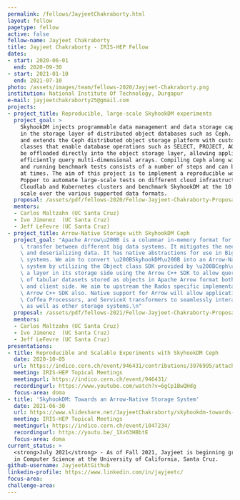 ```yaml
---
permalink: /fellows/JayjeetChakraborty.html
layout: fellow
pagetype: fellow
active: false
fellow-name: Jayjeet Chakraborty
title: Jayjeet Chakraborty - IRIS-HEP Fellow
dates:
- start: 2020-06-01
  end: 2020-09-30
- start: 2021-01-10
  end: 2021-07-10
photo: /assets/images/team/fellows-2020/Jayjeet-Chakraborty.png
institution: National Institute Of Technology, Durgapur
e-mail: jayjeetchakraborty25@gmail.com
projects:
- project_title: Reproducible, large-scale SkyhookDM experiments
  project_goal: >
    SkyhookDM injects programmable data management and data storage capabilities directly
    in the storage layer of distributed object databases such as Ceph. SkyhookDM utilizes
    and extends the Ceph distributed object storage platform with customized C++ object
    classes that enable database operations such as SELECT, PROJECT, AGGREGATE to
    be offloaded directly into the object storage layer, allowing applications to
    efficiently query multi-dimensional arrays. Compiling Ceph along with Skyhook
    and running benchmark tests consists of a number of steps and can become irreproducible
    at times. The aim of this project is to implement a reproducible workflow with
    Popper to automate large-scale tests on different cloud infrastructure like GCP,
    Cloudlab and Kubernetes clusters and benchmark SkyhookDM at the 10's of terabyte
    scale over the various supported data formats.
  proposal: /assets/pdf/fellows-2020/Fellow-Jayjeet-Chakraborty-Proposal.pdf
  mentors:
  - Carlos Maltzahn (UC Santa Cruz)
  - Ivo Jimenez  (UC Santa Cruz)
  - Jeff LeFevre (UC Santa Cruz)
- project_title: Arrow-Native Storage with SkyhookDM Ceph
  project_goal: "Apache Arrow\u200B is a columnar in-memory format for seamless data\
    \ transfer between different big data systems. It mitigates the need for serializing\
    \ and deserializing data. It has native abstractions for use in Big Data storage\
    \ systems. We aim to convert \u200BSkyhookDM\u200B into an Arrow-Native storage\
    \ system by utilizing the Object class SDK provided by \u200BCeph\u200B to add\
    \ a layer in its storage side using the Arrow C++ SDK to allow querying and processing\
    \ of tabular datasets stored as objects in Apache Arrow format both in the storage\
    \ and client side. We aim to upstream the Rados specific implementations of the\
    \ Arrow C++ SDK also. Native support for Arrow will allow applications such as\
    \ Coffea Processors, and ServiceX transformers to seamlessly interact with SkyhookDM,\
    \ as well as other storage systems.\n"
  proposal: /assets/pdf/fellows-2021/Fellow-Jayjeet-Chakraborty-Proposal-2.pdf
  mentors:
  - Carlos Maltzahn (UC Santa Cruz)
  - Ivo Jimenez  (UC Santa Cruz)
  - Jeff LeFevre (UC Santa Cruz)
presentations:
- title: Reproducible and Scalable Experiments with SkyhookDM Ceph
  date: 2020-10-05
  url: https://indico.cern.ch/event/946431/contributions/3976995/attachments/2114858/3558114/Jayjeet_IRIS-HEP_Presentation.pdf
  meeting: IRIS-HEP Topical Meetings
  meetingurl: https://indico.cern.ch/event/946431/
  recordingurl: https://www.youtube.com/watch?v=6gCp1BwQHdg
  focus-area: doma
- title: 'SkyhookDM: Towards an Arrow-Native Storage System'
  date: 2021-06-30
  url: https://www.slideshare.net/JayjeetChakraborty/skyhookdm-towards-an-arrownative-storage-system
  meeting: IRIS-HEP Topical Meetings
  meetingurl: https://indico.cern.ch/event/1047234/
  recordingurl: https://youtu.be/_1Xv63HBbtE
  focus-area: doma
current_status: >
  <strong>July 2021</strong> - As of Fall 2021, Jayjeet is beginning graduate studies
  in Computer Science at the University of California, Santa Cruz.
github-username: JayjeetAtGithub
linkedin-profile: https://www.linkedin.com/in/jayjeetc/
focus-area:
challenge-area:
---
```

